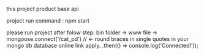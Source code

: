 this project product base api

project run command : npm start

please run project after folow step:
bin folder -> www file -> mongoose.connect('/cat_pd') // <- round braces in single quotes in your mongo db database online link apply. 
                          .then(() => console.log('Connected!'));
